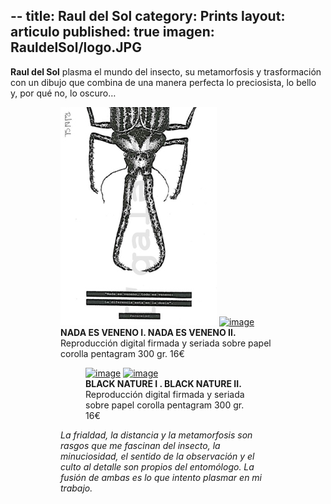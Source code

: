 --
title: Raul del Sol
category: Prints
layout: articulo
published: true
imagen: RauldelSol/logo.JPG
---
**Raul del Sol** plasma el mundo del insecto, su metamorfosis y trasformación con un dibujo que combina de una manera perfecta lo preciosista, lo bello y, por qué no,  lo oscuro…

<figure class="half">
<figure>
	<a href="/images/RauldelSol/NADA ES VENENO I.jpg"><img src="/images/RauldelSol/NADA ES VENENO I.jpg" alt="image"></a>
	<a href="/images/RauldelSol/ NADA ES VENENO II.jpg"><img src="/images/RauldelSol/ NADA ES VENENO II.jpg" alt="image"></a>
<figcaption><b>NADA ES VENENO I.  NADA ES VENENO II. </b>
Reproducción digital firmada y seriada sobre papel corolla pentagram 300 gr. 16€</figcaption>
</figure>

<figure class="half">
<figure>
	<a href="/images/RauldelSol/ BLACK NATURE I.jpg"><img src="/images/RauldelSol/ BLACK NATURE I.jpg" alt="image"></a>
	<a href="/images/RauldelSol/BLACK NATURE II.jpg"><img src="/images/RauldelSol/ BLACK NATURE II.jpg" alt="image"></a>
	<figcaption><b> BLACK NATURE I . BLACK NATURE II.</b>
Reproducción digital firmada y seriada sobre papel corolla pentagram 300 gr. 16€</figcaption>
</figure>

_La frialdad, la distancia y la metamorfosis son rasgos que me fascinan  del insecto, la minuciosidad, el sentido de la observación y el culto al detalle son propios del entomólogo. La fusión de ambas es lo que intento plasmar en mi trabajo._
